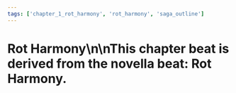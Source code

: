 ```yaml
---
tags: ['chapter_1_rot_harmony', 'rot_harmony', 'saga_outline']
---
```


# Rot Harmony\n\nThis chapter beat is derived from the novella beat: Rot Harmony.
